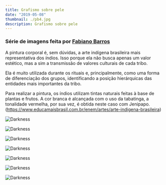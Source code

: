```yaml
---
title: Grafismo sobre pele
date: "2019-05-08"
thumbnail: ./pb4.jpg
description: Grafismo sobre pele
---
```


### Série de imagens feita por [Fabiano Barros](https://www.instagram.com/fabianotrama/)

A pintura corporal é, sem dúvidas, a arte indígena brasileira mais representativa dos índios. Isso porque ela não busca apenas um valor estético, mas a sim a transmissão de valores culturais de cada tribo. 

Ela é muito utilizada durante os rituais e, principalmente, como uma forma de diferenciação dos grupos, identificando a posição hierárquicas das entidades mais importantes da tribo.

Para realizar a pintura, os índios utilizam tintas naturais feitas à base de plantas e frutos. A cor branca é alcançada com o uso da tabatinga, a tonalidade vermelha, por sua vez, é obtida neste caso com Jenipapo.
 (https://www.educamaisbrasil.com.br/enem/artes/arte-indigena-brasileira)


<div class="kg-card kg-image-card kg-width-full">

![Darkness](./pb1.jpg)

</div>

<div class="kg-card kg-image-card kg-width-full">

![Darkness](./pb2.jpg)

</div>

<div class="kg-card kg-image-card kg-width-full">

![Darkness](./pb3.jpg)

</div>

<div class="kg-card kg-image-card kg-width-full">

![Darkness](./pb3.jpg)

</div>

<div class="kg-card kg-image-card kg-width-full">

![Darkness](./pb4.jpg)

</div>
<div class="kg-card kg-image-card kg-width-full">

![Darkness](./pb5.jpg)

</div>

<div class="kg-card kg-image-card kg-width-full">

![Darkness](./pb8.jpg)

</div>
